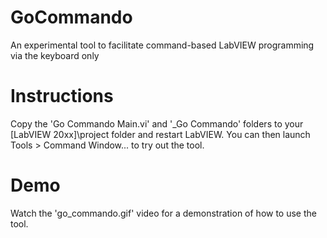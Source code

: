 # GoCommando
An experimental tool to facilitate command-based LabVIEW programming via the keyboard only

# Instructions
Copy the 'Go Commando Main.vi' and '_Go Commando' folders to your [LabVIEW 20xx]\project folder and restart LabVIEW. You can then launch Tools > Command Window... to try out the tool.

# Demo
Watch the 'go_commando.gif' video for a demonstration of how to use the tool.
